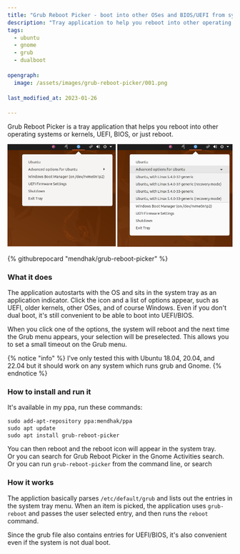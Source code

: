```yaml
---
title: "Grub Reboot Picker - boot into other OSes and BIOS/UEFI from system tray"
description: "Tray application to help you reboot into other operating systems, kernels, UEFI, BIOS, or just reboot"
tags: 
  - ubuntu
  - gnome
  - grub
  - dualboot

opengraph: 
  image: /assets/images/grub-reboot-picker/001.png

last_modified_at: 2023-01-26

---
```


Grub Reboot Picker is a tray application that helps you reboot into other operating systems or kernels, UEFI, BIOS, or just reboot.  

![screenshot](/assets/images/grub-reboot-picker/001.png)


{% githubrepocard "mendhak/grub-reboot-picker" %}

### What it does 

The application autostarts with the OS and sits in the system tray as an application indicator.  Click the icon and a list of options appear, such as UEFI, older kernels, other OSes, and of course Windows. Even if you don't dual boot, it's still convenient to be able to boot into UEFI/BIOS. 

When you click one of the options, the system will reboot and the next time the Grub menu appears, your selection will be preselected.  This allows you to set a small timeout on the Grub menu.  

{% notice "info" %}
I've only tested this with Ubuntu 18.04, 20.04, and 22.04 but it should work on any system which runs grub and Gnome.
{% endnotice %}


### How to install and run it

It's available in my ppa, run these commands:

```
sudo add-apt-repository ppa:mendhak/ppa
sudo apt update
sudo apt install grub-reboot-picker
```

You can then reboot and the reboot icon will appear in the system tray.  
Or you can search for Grub Reboot Picker in the Gnome Activities search.   
Or you can run `grub-reboot-picker` from the command line, or search


### How it works

The appliction basically parses `/etc/default/grub` and lists out the entries in the system tray menu.  When an item is picked, the application uses `grub-reboot` and passes the user selected entry, and then runs the `reboot` command.  

Since the grub file also contains entries for UEFI/BIOS, it's also convenient even if the system is not dual boot.
